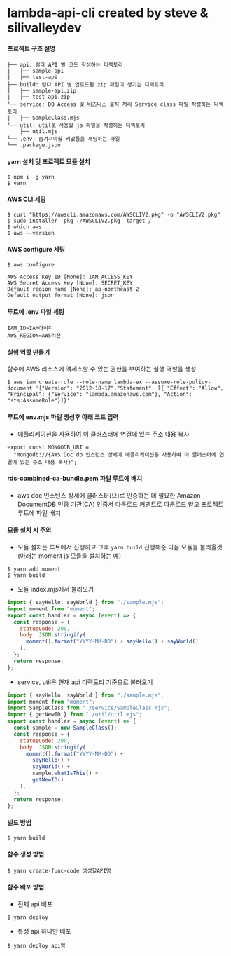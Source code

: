 # lambda-api-cli created by steve & silivalleydev

#### 프로젝트 구조 설명

```
├── api: 람다 API 별 코드 작성하는 디렉토리
|   ├── sample-api
|   ├── test-api
├── build: 람다 API 별 업로드될 zip 파일이 생기는 디렉토리
|   ├── sample-api.zip
|   ├── test-api.zip
└── service: DB Access 및 비즈니스 로직 처리 Service class 파일 작성하는 디렉토리
|   ├── SampleClass.mjs
└── util: util로 사용할 js 파일을 작성하는 디렉토리
    ├── util.mjs
└── .env: 숨겨져야할 키값들을 세팅하는 파일
└── .package.json
```

#### yarn 설치 및 프로젝트 모듈 설치

```
$ npm i -g yarn
$ yarn
```

#### AWS CLI 세팅

```
$ curl "https://awscli.amazonaws.com/AWSCLIV2.pkg" -o "AWSCLIV2.pkg"
$ sudo installer -pkg ./AWSCLIV2.pkg -target /
$ which aws
$ aws --version
```

#### AWS configure 세팅

```
$ aws configure

AWS Access Key ID [None]: IAM_ACCESS_KEY
AWS Secret Access Key [None]: SECRET_KEY
Default region name [None]: ap-northeast-2
Default output format [None]: json
```

#### 루트에 .env 파일 세팅

```
IAM_ID=IAM아이디
AWS_REGION=AWS리전
```

#### 실행 역할 만들기

함수에 AWS 리소스에 액세스할 수 있는 권한을 부여하는 실행 역할을 생성

```
$ aws iam create-role --role-name lambda-ex --assume-role-policy-document '{"Version": "2012-10-17","Statement": [{ "Effect": "Allow", "Principal": {"Service": "lambda.amazonaws.com"}, "Action": "sts:AssumeRole"}]}'
```

#### **루트에 env.mjs 파일 생성후 아래 코드 입력**

- 애플리케이션을 사용하여 이 클러스터에 연결에 있는 주소 내용 복사

```
export const MONGODB_URI =
  "mongodb://{AWS Doc db 인스턴스 상세에 애플리케이션을 사용하여 이 클러스터에 연결에 있는 주소 내용 복사}";
```

#### **rds-combined-ca-bundle.pem 파일 루트에 배치**

- aws doc 인스턴스 상세에 클러스터(으)로 인증하는 데 필요한 Amazon DocumentDB 인증 기관(CA) 인증서 다운로드 커멘트로 다운로드 받고 프로젝트 루트에 파일 배치

#### 모듈 설치 시 주의

- 모듈 설치는 루트에서 진행하고 그후 `yarn build` 진행해준 다음 모듈을 불러올것(아래는 moment js 모듈을 설치하는 예)

```
$ yarn add moment
$ yarn build
```

- 모듈 index.mjs에서 불러오기

```js
import { sayHello, sayWorld } from "./sample.mjs";
import moment from "moment";
export const handler = async (event) => {
  const response = {
    statusCode: 200,
    body: JSON.stringify(
      moment().format("YYYY-MM-DD") + sayHello() + sayWorld()
    ),
  };
  return response;
};
```

- service, util은 현재 api 디렉토리 기준으로 불러오기

```js
import { sayHello, sayWorld } from "./sample.mjs";
import moment from "moment";
import SampleClass from "./service/SampleClass.mjs";
import { getNewID } from "./util/util.mjs";
export const handler = async (event) => {
  const sample = new SampleClass();
  const response = {
    statusCode: 200,
    body: JSON.stringify(
      moment().format("YYYY-MM-DD") +
        sayHello() +
        sayWorld() +
        sample.whatIsThis() +
        getNewID()
    ),
  };
  return response;
};
```

#### 빌드 방법

```
$ yarn build
```

#### 함수 생성 방법

```
$ yarn create-func-code 생성할API명
```

#### 함수 배포 방법

- 전체 api 배포

```
$ yarn deploy
```

- 특정 api 하나만 배포

```
$ yarn deploy api명
```
